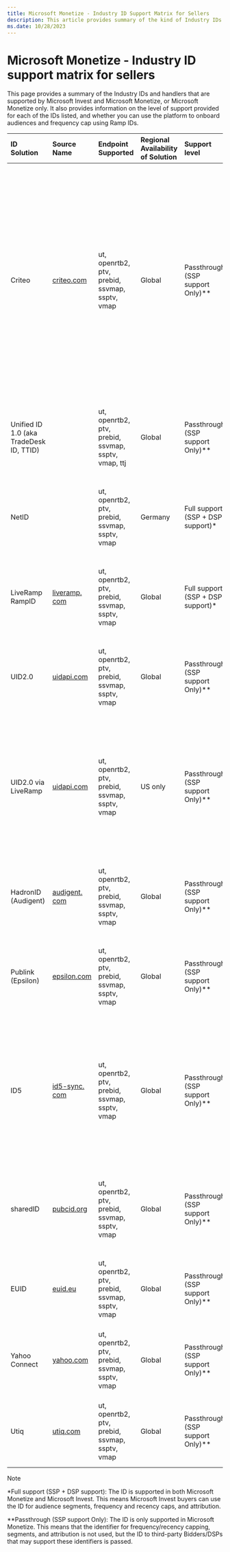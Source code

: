```yaml
---
title: Microsoft Monetize - Industry ID Support Matrix for Sellers
description: This article provides summary of the kind of Industry IDs and handlers that are supported by Microsoft Monetize.
ms.date: 10/28/2023
---
```


# Microsoft Monetize - Industry ID support matrix for sellers

This page provides a summary of the Industry IDs and handlers that are supported by Microsoft Invest and Microsoft Monetize, or Microsoft Monetize only. It also provides information on the level of support provided for each of the IDs listed, and whether you can use the platform to onboard audiences and frequency cap using Ramp IDs.

| ID Solution |Source Name |Endpoint Supported |Regional Availability of Solution | Support level |Frequency Capping Capabilities  |Audience Onboarding/Activation Capabilities |Attribution Capabilities |Publisher Setup |Microsoft Publisher Enablement |External Bidder Enablement |
|:---|:---|:---|:---|:---|:---|:---|:---|:---|:---|:---|
|Criteo|[criteo.com](https://www.criteo.com/)| ut, openrtb2, ptv, prebid, ssvmap, ssptv, vmap | Global| Passthrough (SSP support Only)** |No |No| No |Integration with ID solution provider (not facilitated by Microsoft) |Not needed |Not needed. Microsoft sends bids to all bidders after consent and bidder profile checks. Consent check is based on privacy checks, while TCF string and CCPA are checked for cookies and other IDs. Bidder profile check determines eligibility for bid request.|
|Unified ID 1.0 (aka TradeDesk ID, TTID) ||ut, openrtb2, ptv, prebid, ssvmap, ssptv, vmap, ttj |Global |Passthrough (SSP support Only)** |No | No |No |Integration with ID solution provider (not facilitated by Microsoft)|Not needed|Not needed. Microsoft sends it to all bidders after consent and bidder profile checks. |
|NetID ||ut, openrtb2, ptv, prebid, ssvmap, ssptv, vmap | Germany| Full support (SSP + DSP support)* |Yes |Yes | Yes |Integration with ID solution provider (not facilitated by Microsoft) |Not needed |Not needed. Microsoft sends it to all bidders after consent and bidder profile checks. |
|LiveRamp RampID |[liveramp. com](https://liveramp.com/) |ut, openrtb2, ptv, prebid, ssvmap, ssptv, vmap | Global | Full support (SSP + DSP support)* | Yes | Yes |Yes |Integration with ID solution provider (not facilitated by Microsoft) |Not needed |Not needed. Microsoft sends it to all bidders after consent and bidder profile checks. |
|UID2.0 |[uidapi.com](https://www.thetradedesk.com/us/about-us/industry-initiatives/unified-id-solution-2-0) |ut, openrtb2, ptv, prebid, ssvmap, ssptv, vmap | Global | Passthrough (SSP support Only)**  |No |No  |No |Integration with ID solution provider (not facilitated by Microsoft)  | Not needed |Not needed. Microsoft sends it to all bidders after consent and bidder profile checks. |
|UID2.0 via LiveRamp |[uidapi.com](https://www.thetradedesk.com/us/about-us/industry-initiatives/unified-id-solution-2-0)  | ut, openrtb2, ptv, prebid, ssvmap, ssptv, vmap | US only | Passthrough (SSP support Only)**  | No  | No  | No  |Integration with ID solution provider (not facilitated by Microsoft)<br><br>Publisher needs to work with LiveRamp to enable this option in SideCar| Needs to be enabled for LiveRamp. |Needs to be enabled for LiveRamp. |
|HadronID (Audigent) |[audigent. com](https://audigent.com/) |ut, openrtb2, ptv, prebid, ssvmap, ssptv, vmap | Global | Passthrough (SSP support Only)** | No  |No |No |Integration with ID solution provider (not facilitated by Microsoft) |Not needed |Not needed. Controlled by Audigent and only enabled for Audigent RTDP instance and PSP. |
|Publink (Epsilon) |[epsilon.com](https://www.epsilon.com/apac) |ut, openrtb2, ptv, prebid, ssvmap, ssptv, vmap | Global | Passthrough (SSP support Only)** |No |No  |No  |Integration with ID solution provider (not facilitated by Microsoft)    |Not needed |Not needed. Controlled by Epsilon and only enabled for Epsilon bidder instance and PSP. |
|ID5 |[id5-sync. com](https://id5.io/) |ut, openrtb2, ptv, prebid, ssvmap, ssptv, vmap  | Global |Passthrough (SSP support Only)**  |No |No | No | Integration with ID solution provider (not facilitated by Microsoft) | Not needed  |Not needed. Currently controlled by ID5 and only enabled for TTD, Amobe, Adform, DeepIntent, Active Agent, Patform 161, Travel Audience bidders, and PSP. |
|sharedID |[pubcid.org](https://docs.prebid.org/dev-docs/modules/pubCommonId.html) |ut, openrtb2, ptv, prebid, ssvmap, ssptv, vmap | Global |Passthrough (SSP support Only)** |No |No  | No  |Integration with ID solution provider (not facilitated by Microsoft) |Not needed |Not needed. Enabled for Epsilon, Active   Agent, Criteo, Quantcast, RTB House, bidder, and PSP. |
|EUID |[euid.eu](https://partner.thetradedesk.com/v3/portal/euid/overview) |ut, openrtb2, ptv, prebid, ssvmap, ssptv, vmap | Global | Passthrough (SSP support Only)** | No |  No | No |Integration with ID solution provider (not facilitated by Microsoft) |Not needed |Not needed. Only enabled for TTD currently.|
|Yahoo Connect |[yahoo.com](https://www.yahoo.com/) |ut, openrtb2, ptv, prebid, ssvmap, ssptv, vmap | Global | Passthrough (SSP support Only)** |No |No |No |Integration with ID solution provider (not facilitated by Microsoft) |Not needed |Not needed. Controlled by Yahoo and enabled for Yahoo bidder and PSP only. |
|Utiq |[utiq.com](https://utiq.com/) |ut, openrtb2, ptv, prebid, ssvmap, ssptv, vmap | Global | Passthrough (SSP support Only)**  |No  |No  |No |  Integration with ID solution provider (not facilitated by Microsoft) |Not needed |Enabled for Adform. Criteo is the only DSP currently supporting utiq. |

> [!NOTE]
> *Full support (SSP + DSP support): The ID is supported in both Microsoft Monetize and Microsoft Invest. This means Microsoft Invest buyers can use the ID for audience segments, frequency and recency caps, and attribution.
>
> **Passthrough (SSP support Only): The ID is only supported in Microsoft Monetize. This means that the identifier for frequency/recency capping, segments, and attribution is not used, but the ID to third-party Bidders/DSPs that may support these identifiers is passed.
